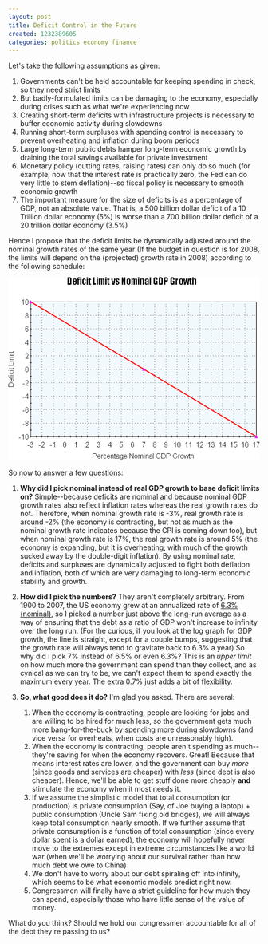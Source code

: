 ```yaml
---
layout: post
title: Deficit Control in the Future
created: 1232389605
categories: politics economy finance
---
```

Let's take the following assumptions as given:

1. Governments can't be held accountable for keeping spending in check, so they need strict limits
1. But badly-formulated limits can be damaging to the economy, especially during crises such as what we're experiencing now
1. Creating short-term deficits with infrastructure projects is necessary to buffer economic activity during slowdowns
1. Running short-term surpluses with spending control is necessary to prevent overheating and inflation during boom periods
1. Large long-term public debts hamper long-term economic growth by draining the total savings available for private investment
1. Monetary policy (cutting rates, raising rates) can only do so much (for example, now that the interest rate is practically zero, the Fed can do very little to stem deflation)--so fiscal policy is necessary to smooth economic growth
1. The important measure for the size of deficits is as a percentage of GDP, not an absolute value. That is, a 500 billion dollar deficit of a 10 Trillion dollar economy (5%) is worse than a 700 billion dollar deficit of a 20 trillion dollar economy (3.5%)

Hence I propose that the deficit limits be dynamically adjusted around the nominal growth rates of the same year (If the budget in question is for 2008, the limits will depend on the (projected) growth rate in 2008) according to the following schedule:

<img src="/uploads/deficitGuidelines.png" />

So now to answer a few questions:

1. **Why did I pick nominal instead of real GDP growth to base deficit limits on?** Simple--because deficits are nominal and because nominal GDP growth rates also reflect inflation rates whereas the real growth rates do not. Therefore, when nominal growth rate is -3%, real growth rate is around -2% (the economy is contracting, but not as much as the nominal growth rate indicates because the CPI is coming down too), but when nominal growth rate is 17%, the real growth rate is around 5% (the economy is expanding, but it is overheating, with much of the growth sucked away by the double-digit inflation). By using nominal rate, deficits and surpluses are dynamically adjusted to fight both deflation and inflation, both of which are very damaging to long-term economic stability and growth.
1. **How did I pick the numbers?** They aren't completely arbitrary. From 1900 to 2007, the US economy grew at an annualized rate of [6.3% (nominal)](http://www.measuringworth.com/growth/growth_plots.php?beginP[]=1900&amp;endP[]=2007&amp;US[]=NOMINALGDP), so I picked a number just above the long-run average as a way of ensuring that the debt as a ratio of GDP won't increase to infinity over the long run. (For the curious, if you look at the log graph for GDP growth, the line is straight, except for a couple bumps, suggesting that the growth rate will always tend to gravitate back to 6.3% a year) So why did I pick 7% instead of 6.5% or even 6.3%? This is an <em>upper limit</em> on how much more the government can spend than they collect, and as cynical as we can try to be, we can't expect them to spend exactly the maximum every year. The extra 0.7% just adds a bit of flexibility.
1. **So, what good does it do?** I'm glad you asked. There are several:

    1. When the economy is contracting, people are looking for jobs and are willing to be hired for much less, so the government gets much more bang-for-the-buck by spending more during slowdowns (and vice versa for overheats, when costs are unreasonably high).
    1. When the economy is contracting, people aren't spending as much--they're saving for when the economy recovers. Great! Because that means interest rates are lower, and the government can buy <em>more</em> (since goods and services are cheaper) with <em>less</em> (since debt is also cheaper). Hence, we'll be able to get stuff done more cheaply <strong>and</strong> stimulate the economy when it most needs it.
    1. If we assume the simplistic model that total consumption (or production) is private consumption (Say, of Joe buying a laptop) + public consumption (Uncle Sam fixing old bridges), we will always keep total consumption nearly smooth. If we further assume that private consumption is a function of total consumption (since every dollar spent is a dollar earned), the economy will hopefully never move to the extremes except in extreme circumstances like a world war (when we'll be worrying about our survival rather than how much debt we owe to China)
    1. We don't have to worry about our debt spiraling off into infinity, which seems to be what economic models predict right now.
    1. Congressmen will finally have a strict guideline for how much they can spend, especially those who have little sense of the value of money.

What do you think? Should we hold our congressmen accountable for all of the debt they're passing to us?
